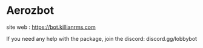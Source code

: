 # Aerozbot

site web : https://bot.killianrms.com

If you need any help with the package, join the discord: discord.gg/lobbybot
